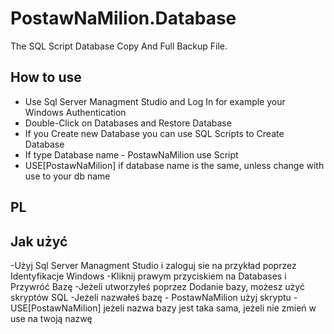 # PostawNaMilion.Database

The SQL Script Database Copy And Full Backup File.

## How to use

- Use Sql Server Managment Studio and Log In for example your Windows Authentication
- Double-Click on Databases and Restore Database
- If you Create new Database you can use SQL Scripts to Create Database
- If type Database name - PostawNaMilion use Script
- USE[PostawNaMilion] if database name is the same, unless change with use to your db name

## PL 

## Jak użyć
 
 -Użyj Sql Server Managment Studio i zaloguj sie na przykład poprzez Identyfikacje Windows
 -Kliknij prawym przyciskiem na Databases i Przywróć Bazę
 -Jeżeli utworzyłeś poprzez Dodanie bazy, możesz użyć skryptów SQL
 -Jeżeli nazwałeś bazę - PostawNaMilion użyj skryptu
 -USE[PostawNaMilion] jeżeli nazwa bazy jest taka sama, jeżeli nie zmień w use na twoją nazwę

